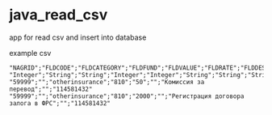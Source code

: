 # java_read_csv
 app for read csv and insert into database 
 
 example csv
 ```
 "NAGRID";"FLDCODE";"FLDCATEGORY";"FLDFUND";"FLDVALUE";"FLDRATE";"FLDDESCRIPTION";"FLDSCHEDULEINFO";"ID_REF"
"Integer";"String";"String";"Integer";"Integer";"String";"String";"String";"Integer"
"59999";"";"otherinsurance";"810";"50";"";"Комиссия за перевод";"";"114581432"
"59999";"";"otherinsurance";"810";"2000";"";"Регистрация договора залога в ФРС";"";"114581432"
```


